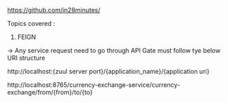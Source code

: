 https://github.com/in28minutes/

Topics covered :

1) FEIGN




-> Any service request need to go through API Gate must follow tye below URI structure

http://localhost:{zuul server port}/{application_name}/{application uri}

http://localhost:8765/currency-exchange-service/currency-exchange/from/{from}/to/{to}
